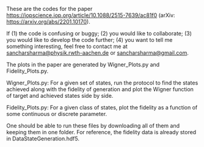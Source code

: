 These are the codes for the paper https://iopscience.iop.org/article/10.1088/2515-7639/ac81f0 (arXiv: https://arxiv.org/abs/2201.10170). 

If (1) the code is confusing or buggy; (2) you would like to collaborate; (3) you would like to develop the code further; (4) you want to tell me something interesting, feel free to contact me at sancharsharma@physik.rwth-aachen.de or sancharsharma@gmail.com.

The plots in the paper are generated by Wigner_Plots.py and Fidelity_Plots.py. 

Wigner_Plots.py:
  For a given set of states, run the protocol to find the states achieved along with the fidelity of generation and plot the Wigner function of target and achieved states side by side. 
  
Fidelity_Plots.py:
  For a given class of states, plot the fidelity as a function of some continuous or discrete parameter.

One should be able to run these files by downloading all of them and keeping them in one folder. For reference, the fidelity data is already stored in DataStateGeneration.hdf5.
